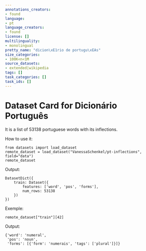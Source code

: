 ```yaml
---
annotations_creators:
- found
language:
- pt
language_creators:
- found
license: []
multilinguality:
- monolingual
pretty_name: "dicion\xE1rio de portugu\xEAs"
size_categories:
- 100K<n<1M
source_datasets:
- extended|wikipedia
tags: []
task_categories: []
task_ids: []
---
```


# Dataset Card for Dicionário Português
It is a list of 53138 portuguese words with its inflections.


How to use it: 
```
from datasets import load_dataset
remote_dataset = load_dataset("VanessaSchenkel/pt-inflections", field="data")
remote_dataset
```
Output:
```
DatasetDict({
    train: Dataset({
        features: ['word', 'pos', 'forms'],
        num_rows: 53138
    })
})
```
Exemple: 
```
remote_dataset["train"][42]
```
Output:
```
{'word': 'numeral',
 'pos': 'noun',
 'forms': [{'form': 'numerais', 'tags': ['plural']}]}
 ```
